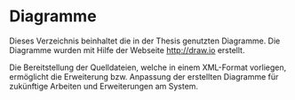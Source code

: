 # Diagramme

Dieses Verzeichnis beinhaltet die in der Thesis genutzten Diagramme. Die Diagramme wurden mit Hilfe der Webseite http://draw.io erstellt. 

Die Bereitstellung der Quelldateien, welche in einem XML-Format vorliegen, ermöglicht die Erweiterung bzw. Anpassung der erstellten Diagramme für zukünftige Arbeiten und Erweiterungen am System.